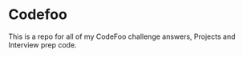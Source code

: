 # Codefoo

This is a repo for all of my CodeFoo challenge answers, Projects and Interview prep code. 